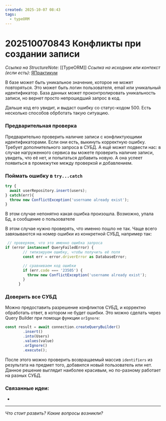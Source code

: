 ```yaml
---
created: 2025-10-07 08:43
tags:
  - typeORM
---
```

# 202510070843 Конфликты при создании записи

*Ссылка на StructureNote:* [[TypeORM]]
*Ссылка на исходник или контекст (если есть):* [ЯПрактикум](https://practicum.yandex.ru/learn/backend-nodejs/courses/a4214ab0-2146-4152-b90e-651bf4c7ca5e/sprints/564244/topics/104f2765-a9c9-4617-8a5e-f21b675cf9b3/lessons/5674c491-8940-41ba-bf49-d6da1cbe2337/)

В базе может быть уникальное значение, которое не может повторяться. Это может быть логин пользователя, email или уникальный идентификатор. База данных может проконтролировать уникальность записи, но вернет просто непрошедший запрос в код.

Дальше код его увидит, и выдаст ошибку со статус-кодом 500. Есть несколько способов обрботать такую ситуацию.

### Предварительная проверка

Предварительно проверить наличие записи с конфликтующими идентификаторами. Если они есть, выкинуть корректную ошибку. Требует дополнительного запроса в СУБД. А ещё может подвести нас: в случае нагруженного сервиса вы можете проверить наличие записи, увидеть, что её нет, и попытаться добавить новую. А она успеет появиться в промежутке между проверкой и добавлением.

### Поймать ошибку в `try...catch`

```ts
try {
  await userRepository.insert(users);
} catch(err){
  throw new ConflictException('username already exist');
}
```

В этом случае непонятно какая ошибка произошла. Возможно, упала Бд, а сообщение о пользователе

В этом случае нужно проверять, что именно пошло не так. Чаще всего завязываются на номер ошибки из конкретной СУБД, например так:

```ts
 // проверяем, что это именно ошибка запроса
if (error instanceof QueryFailedError) {
        // типизируем ошибку, чтобы получить её поля
        const err = error.driverError as DatabaseError;

        // сравниваем код ошибки
        if (err.code === '23505') {
          throw new ConflictException('username already exist');
        }
      }
```

### Доверить все СУБД

Можно предоставить разрешение конфликтов СУБД, и корректно обработать ответ, в котором не будет ошибки. Это можно сделать через Query Builder при помощи функции `orIgnore`:

```ts
const result = await connection.createQueryBuilder()
        .insert()
        .into(Users)
        .values(value)
        .orIgnore()
        .execute();
```

После этого можно проверить возвращаемый массив `identifiers` из результата на предмет того, добавился новый пользователь или нет. Данное решение выглядит наиболее красивым, но по-разному работает на разных СУБД.

### Связанные идеи:

* 
---

*Что стоит развить? Какие вопросы возникли?*
